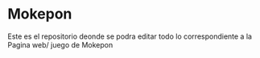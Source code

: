 # Mokepon
Este es el repositorio deonde se podra editar todo lo correspondiente a la Pagina web/ juego de Mokepon
